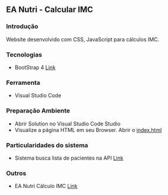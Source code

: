 ## EA Nutri - Calcular IMC

### Introdução

Website desenvolvido com CSS, JavaScript para cálculos IMC.

### Tecnologias

- BootStrap 4 [Link](https://getbootstrap.com/docs/4.0/getting-started/introduction/)

### Ferramenta

- Visual Studio Code

### Preparação Ambiente

- Abrir Solution no Visual Studio Code Studio
- Visualize a página HTML em seu Browser. Abrir o [index.html](/src/index.html)

### Particularidades do sistema

- Sistema busca lista de pacientes na API [Link](https://api-pacientes.herokuapp.com/pacientes)

### Outros

- EA Nutri Cálculo IMC [Link](https://eanutri.easystems.com.br/)